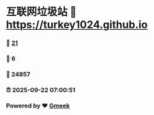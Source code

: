 # 互联网垃圾站 :link: https://turkey1024.github.io 
### :page_facing_up: [21](https://turkey1024.github.io/tag.html) 
### :speech_balloon: 6 
### :hibiscus: 24857 
### :alarm_clock: 2025-09-22 07:00:51 
### Powered by :heart: [Gmeek](https://github.com/Meekdai/Gmeek)
